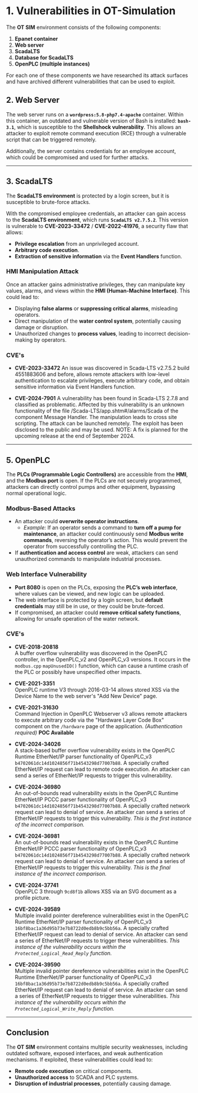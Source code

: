 # 1. Vulnerabilities in OT-Simulation

The **OT SIM** environment consists of the following components:

1. **Epanet container**  
2. **Web server**  
3. **ScadaLTS**  
4. **Database for ScadaLTS**  
5. **OpenPLC (multiple instances)**

For each one of these components we have researched its attack surfaces and have archived different vulnerabilities that can be used to exploit.  

## 2. Web Server

The web server runs on a **`wordpress:5.8-php7.4-apache`** container. Within this container, an outdated and vulnerable version of Bash is installed: **`bash-3.1`**, which is susceptible to the **Shellshock vulnerability**. This allows an attacker to exploit remote command execution (RCE) through a vulnerable script that can be triggered remotely.

Additionally, the server contains credentials for an employee account, which could be compromised and used for further attacks.

---

## 3. ScadaLTS

The **ScadaLTS environment** is protected by a login screen, but it is susceptible to brute-force attacks.

With the compromised employee credentials, an attacker can gain access to the **ScadaLTS environment**, which runs **`ScadaLTS v2.7.5.2`**. This version is vulnerable to **CVE-2023-33472** / **CVE-2022-41976**, a security flaw that allows:
- **Privilege escalation** from an unprivileged account.
- **Arbitrary code execution**.
- **Extraction of sensitive information** via the **Event Handlers** function.

### HMI Manipulation Attack
Once an attacker gains administrative privileges, they can manipulate key values, alarms, and views within the **HMI (Human-Machine Interface)**. This could lead to:
- Displaying **false alarms** or **suppressing critical alarms**, misleading operators.
- Direct manipulation of the **water control system**, potentially causing damage or disruption.
- Unauthorized changes to **process values**, leading to incorrect decision-making by operators.

### CVE's
- **CVE-2023-33472**
  An issue was discovered in Scada-LTS v2.7.5.2 build 4551883606 and before, allows remote attackers with low-level authentication to escalate privileges, execute arbitrary code, and obtain sensitive information via Event Handlers function.

- **CVE-2024-7901**
  A vulnerability has been found in Scada-LTS 2.7.8 and classified as problematic. Affected by this vulnerability is an unknown functionality of the file /Scada-LTS/app.shtm#/alarms/Scada of the component Message Handler. The manipulation leads to cross site scripting. The attack can be launched remotely. The exploit has been disclosed to the public and may be used. NOTE: A fix is planned for the upcoming release at the end of September 2024.

---

## 5. OpenPLC

The **PLCs (Programmable Logic Controllers)** are accessible from the **HMI**, and the **Modbus port** is open. If the PLCs are not securely programmed, attackers can directly control pumps and other equipment, bypassing normal operational logic.

### Modbus-Based Attacks
- An attacker could **overwrite operator instructions**.  
  - *Example:* If an operator sends a command to **turn off a pump for maintenance**, an attacker could continuously send **Modbus write commands**, reversing the operator’s action. This would prevent the operator from successfully controlling the PLC.
- If **authentication and access control** are weak, attackers can send unauthorized commands to manipulate industrial processes.

### Web Interface Vulnerability
- **Port 8080** is open on the PLCs, exposing the **PLC’s web interface**, where values can be viewed, and new logic can be uploaded.
- The web interface is protected by a login screen, but **default credentials** may still be in use, or they could be brute-forced.
- If compromised, an attacker could **remove critical safety functions**, allowing for unsafe operation of the water network.

### CVE's
- **CVE-2018-20818**  
  A buffer overflow vulnerability was discovered in the OpenPLC controller, in the OpenPLC_v2 and OpenPLC_v3 versions. It occurs in the `modbus.cpp` `mapUnusedIO()` function, which can cause a runtime crash of the PLC or possibly have unspecified other impacts.

- **CVE-2021-3351**  
  OpenPLC runtime V3 through 2016-03-14 allows stored XSS via the Device Name to the web server's "Add New Device" page.

- **CVE-2021-31630**  
  Command Injection in OpenPLC Webserver v3 allows remote attackers to execute arbitrary code via the "Hardware Layer Code Box" component on the `/hardware` page of the application. *(Authentication required)* **POC Available**  

- **CVE-2024-34026**  
  A stack-based buffer overflow vulnerability exists in the OpenPLC Runtime EtherNet/IP parser functionality of OpenPLC_v3 `b4702061dc14d1024856f71b4543298d77007b88`. A specially crafted EtherNet/IP request can lead to remote code execution. An attacker can send a series of EtherNet/IP requests to trigger this vulnerability.

- **CVE-2024-36980**  
  An out-of-bounds read vulnerability exists in the OpenPLC Runtime EtherNet/IP PCCC parser functionality of OpenPLC_v3 `b4702061dc14d1024856f71b4543298d77007b88`. A specially crafted network request can lead to denial of service. An attacker can send a series of EtherNet/IP requests to trigger this vulnerability. *This is the first instance of the incorrect comparison.*

- **CVE-2024-36981**  
  An out-of-bounds read vulnerability exists in the OpenPLC Runtime EtherNet/IP PCCC parser functionality of OpenPLC_v3 `b4702061dc14d1024856f71b4543298d77007b88`. A specially crafted network request can lead to denial of service. An attacker can send a series of EtherNet/IP requests to trigger this vulnerability. *This is the final instance of the incorrect comparison.*

- **CVE-2024-37741**  
  OpenPLC 3 through `9cd8f1b` allows XSS via an SVG document as a profile picture.

- **CVE-2024-39589**  
  Multiple invalid pointer dereference vulnerabilities exist in the OpenPLC Runtime EtherNet/IP parser functionality of OpenPLC_v3 `16bf8bac1a36d95b73e7b8722d0edb8b9c5bb56a`. A specially crafted EtherNet/IP request can lead to denial of service. An attacker can send a series of EtherNet/IP requests to trigger these vulnerabilities. *This instance of the vulnerability occurs within the `Protected_Logical_Read_Reply` function.*

- **CVE-2024-39590**  
  Multiple invalid pointer dereference vulnerabilities exist in the OpenPLC Runtime EtherNet/IP parser functionality of OpenPLC_v3 `16bf8bac1a36d95b73e7b8722d0edb8b9c5bb56a`. A specially crafted EtherNet/IP request can lead to denial of service. An attacker can send a series of EtherNet/IP requests to trigger these vulnerabilities. *This instance of the vulnerability occurs within the `Protected_Logical_Write_Reply` function.*

  
---

## Conclusion

The **OT SIM** environment contains multiple security weaknesses, including outdated software, exposed interfaces, and weak authentication mechanisms. If exploited, these vulnerabilities could lead to:
- **Remote code execution** on critical components.
- **Unauthorized access** to SCADA and PLC systems.
- **Disruption of industrial processes**, potentially causing damage.
